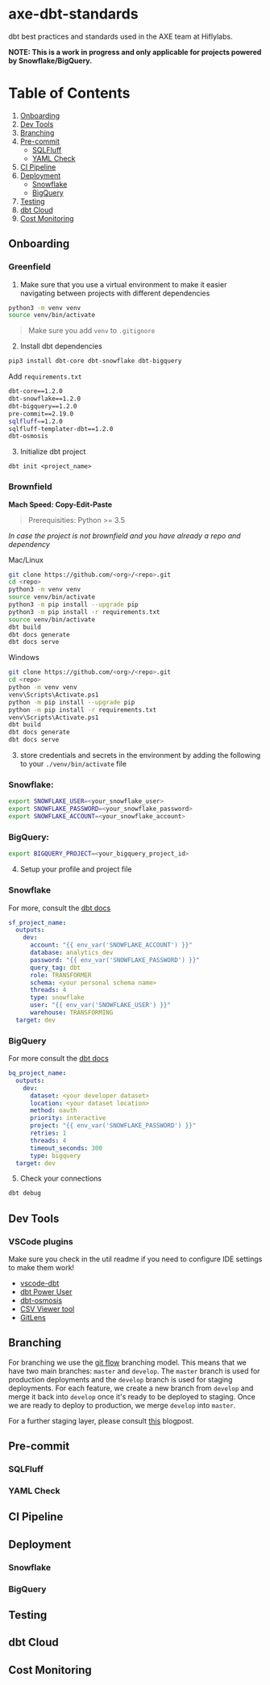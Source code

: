 # axe-dbt-standards
dbt best practices and standards used in the AXE team at Hiflylabs.

**NOTE: This is a work in progress and only applicable for projects powered by Snowflake/BigQuery.**

# Table of Contents
1. [Onboarding](#onboarding)
2. [Dev Tools](#dev-tools)
3. [Branching](#branching)
4. [Pre-commit](#pre-commit)
    - [SQLFluff](#sqlfluff)
    - [YAML Check](#yaml-check)
5. [CI Pipeline](#ci-pipeline)
6. [Deployment](#deployment)
    - [Snowflake](#snowflake)
    - [BigQuery](#bigquery)
7. [Testing](#testing)
8. [dbt Cloud](#dbt-cloud)
9. [Cost Monitoring](#cost-monitoring)


## Onboarding

### Greenfield

1. Make sure that you use a virtual environment to make it easier navigating between projects with different dependencies

```bash
python3 -m venv venv
source venv/bin/activate
```
> Make sure you add `venv` to `.gitignore` 

2. Install dbt dependencies

```bash
pip3 install dbt-core dbt-snowflake dbt-bigquery
```

Add `requirements.txt`

```bash
dbt-core==1.2.0
dbt-snowflake==1.2.0
dbt-bigquery==1.2.0
pre-commit==2.19.0
sqlfluff==1.2.0
sqlfluff-templater-dbt==1.2.0
dbt-osmosis
```

3. Initialize dbt project

```
dbt init <project_name>
```

### Brownfield

**Mach Speed: Copy-Edit-Paste**

> Prerequisities: Python >= 3.5

*In case the project is not brownfield and you have already a repo and dependency*

Mac/Linux

```bash
git clone https://github.com/<org>/<repo>.git
cd <repo>
python3 -m venv venv
source venv/bin/activate
python3 -m pip install --upgrade pip
python3 -m pip install -r requirements.txt
source venv/bin/activate
dbt build
dbt docs generate
dbt docs serve
```

Windows

```bash
git clone https://github.com/<org>/<repo>.git
cd <repo>
python -m venv venv
venv\Scripts\Activate.ps1
python -m pip install --upgrade pip
python -m pip install -r requirements.txt
venv\Scripts\Activate.ps1
dbt build
dbt docs generate
dbt docs serve
```

3. store credentials and secrets in the environment by adding the following to your `./venv/bin/activate` file

### Snowflake:

```bash
export SNOWFLAKE_USER=<your_snowflake_user>
export SNOWFLAKE_PASSWORD=<your_snowflake_password>
export SNOWFLAKE_ACCOUNT=<your_snowflake_account>
```
### BigQuery:

```bash
export BIGQUERY_PROJECT=<your_bigquery_project_id>
```

4. Setup your profile and project file

### Snowflake

For more, consult the [dbt docs](https://docs.getdbt.com/reference/warehouse-profiles/snowflake-profile)

```yaml
sf_project_name:
  outputs:
    dev:
      account: "{{ env_var('SNOWFLAKE_ACCOUNT') }}"
      database: analytics_dev
      password: "{{ env_var('SNOWFLAKE_PASSWORD') }}"
      query_tag: dbt
      role: TRANSFORMER
      schema: <your personal schema name>
      threads: 4
      type: snowflake
      user: "{{ env_var('SNOWFLAKE_USER') }}"
      warehouse: TRANSFORMING
  target: dev
```

### BigQuery

For more consult the [dbt docs](https://docs.getdbt.com/reference/warehouse-profiles/bigquery-profile)

```yaml
bq_project_name:
  outputs:
    dev:
      dataset: <your developer dataset>
      location: <your dataset location>
      method: oauth
      priority: interactive
      project: "{{ env_var('SNOWFLAKE_PASSWORD') }}"
      retries: 1
      threads: 4
      timeout_seconds: 300
      type: bigquery
  target: dev
```

5. Check your connections

```bash
dbt debug
```
## Dev Tools

### VSCode plugins

Make sure you check in the util readme if you need to configure IDE settings to make them work!

- [vscode-dbt](https://marketplace.visualstudio.com/items?itemName=analyst-snowflake.vscode-dbt)
- [dbt Power User](https://marketplace.visualstudio.com/items?itemName=analyst-collective.dbt-power-user)
- [dbt-osmosis](https://github.com/z3z1ma/dbt-osmosis)
- [CSV Viewer tool](https://marketplace.visualstudio.com/items?itemName=mechatroner.rainbow-csv)
- [GitLens](https://marketplace.visualstudio.com/items?itemName=eamodio.gitlens)

## Branching

For branching we use the [git flow](https://nvie.com/posts/a-successful-git-branching-model/) branching model. This means that we have two main branches: `master` and `develop`. The `master` branch is used for production deployments and the `develop` branch is used for staging deployments. For each feature, we create a new branch from `develop` and merge it back into `develop` once it's ready to be deployed to staging. Once we are ready to deploy to production, we merge `develop` into `master`.

For a further staging layer, please consult [this](https://docs.getdbt.com/blog/the-case-against-git-cherry-picking) blogpost.

## Pre-commit
### SQLFluff
### YAML Check
## CI Pipeline
## Deployment
### Snowflake
### BigQuery
## Testing
## dbt Cloud
## Cost Monitoring
